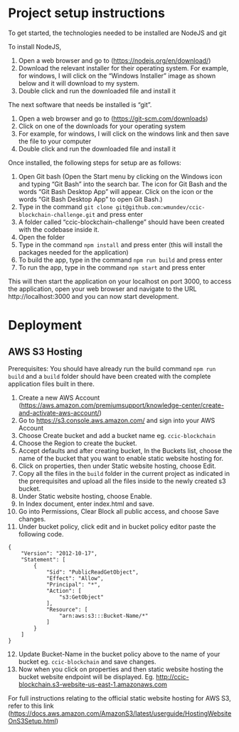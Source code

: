 # Project setup instructions
To get started, the technologies needed to be installed are NodeJS and git

To install NodeJS,
1.	Open a web browser and go to (https://nodejs.org/en/download/)
2.	Download the relevant installer for their operating system. For example, for windows, I will click on the “Windows Installer” image as shown below and it will download to my system.
3.	Double click and run the downloaded file and install it

The next software that needs be installed is “git”. 
1.	Open a web browser and go to (https://git-scm.com/downloads)
2.	Click on one of the downloads for your operating system
3.	For example, for windows, I will click on the windows link and then save the file to your computer
4.	Double click and run the downloaded file and install it


Once installed, the following steps for setup are as follows:
1.	Open Git bash (Open the Start menu by clicking on the Windows icon and typing “Git Bash” into the search bar. The icon for Git Bash and the words “Git Bash Desktop App” will appear. Click on the icon or the words “Git Bash Desktop App” to open Git Bash.)
2.	Type in the command `git clone git@github.com:wmundev/ccic-blockchain-challenge.git` and press enter
3.	A folder called “ccic-blockchain-challenge” should have been created with the codebase inside it.
4.	Open the folder
5.	Type in the command `npm install` and press enter (this will install the packages needed for the application)
6.	To build the app, type in the command `npm run build` and press enter
7.	To run the app, type in the command `npm start` and press enter

This will then start the application on your localhost on port 3000, to access the application, open your web browser and navigate to the URL http://localhost:3000 and you can now start development.

# Deployment
## AWS S3 Hosting
Prerequisites: You should have already run the build command `npm run build` and a `build` folder should have been created with the complete application files built in there.
1.	Create a new AWS Account (https://aws.amazon.com/premiumsupport/knowledge-center/create-and-activate-aws-account/)
2.	Go to https://s3.console.aws.amazon.com/ and sign into your AWS Account
3.	Choose Create bucket and add a bucket name eg. `ccic-blockchain`
4.	Choose the Region to create the bucket.
5.	Accept defaults and after creating bucket, In the Buckets list, choose the name of the bucket that you want to enable static website hosting for.
6.	Click on properties, then under Static website hosting, choose Edit.
7.	Copy all the files in the `build` folder in the current project as indicated in the prerequisites and upload all the files inside to the newly created s3 bucket.
8.	Under Static website hosting, choose Enable.
9.	In Index document, enter index.html and save.
10.	Go into Permissions, Clear Block all public access, and choose Save changes.
11.	Under bucket policy, click edit and in bucket policy editor paste the following code.
```
{
    "Version": "2012-10-17",
    "Statement": [
        {
            "Sid": "PublicReadGetObject",
            "Effect": "Allow",
            "Principal": "*",
            "Action": [
                "s3:GetObject"
            ],
            "Resource": [
                "arn:aws:s3:::Bucket-Name/*"
            ]
        }
    ]
}
```
12.	Update Bucket-Name in the bucket policy above to the name of your bucket eg. `ccic-blockchain` and save changes.
13.	Now when you click on properties and then static website hosting the bucket website endpoint will be displayed. Eg. http://ccic-blockchain.s3-website-us-east-1.amazonaws.com

For full instructions relating to the official static website hosting for AWS S3, refer to this link (https://docs.aws.amazon.com/AmazonS3/latest/userguide/HostingWebsiteOnS3Setup.html)
